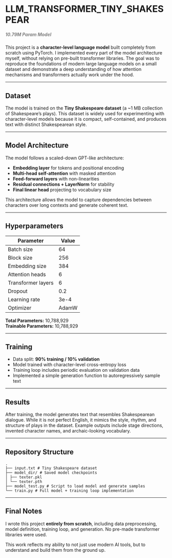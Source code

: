 # LLM_TRANSFORMER_TINY_SHAKESPEAR <h5 style='color:gray;'>10.79M Param Model<h5>

This project is a **character-level language model** built completely from scratch using PyTorch. I implemented every part of the model architecture myself, without relying on pre-built transformer libraries. The goal was to reproduce the foundations of modern large language models on a small dataset and demonstrate a deep understanding of how attention mechanisms and transformers actually work under the hood.

---

## Dataset

The model is trained on the **Tiny Shakespeare dataset** (a ~1 MB collection of Shakespeare’s plays). This dataset is widely used for experimenting with character-level models because it is compact, self-contained, and produces text with distinct Shakespearean style.

---

## Model Architecture

The model follows a scaled-down GPT-like architecture:

- **Embedding layer** for tokens and positional encoding  
- **Multi-head self-attention** with masked attention  
- **Feed-forward layers** with non-linearities  
- **Residual connections + LayerNorm** for stability  
- **Final linear head** projecting to vocabulary size  

This architecture allows the model to capture dependencies between characters over long contexts and generate coherent text.

---

## Hyperparameters

| Parameter          | Value   |
|--------------------|---------|
| Batch size         | 64      |
| Block size         | 256     |
| Embedding size     | 384     |
| Attention heads    | 6       |
| Transformer layers | 6       |
| Dropout            | 0.2     |
| Learning rate      | 3e-4    |
| Optimizer          | AdamW   |

**Total Parameters:** 10,788,929  
**Trainable Parameters:** 10,788,929  

---

## Training

- Data split: **90% training / 10% validation**  
- Model trained with character-level cross-entropy loss  
- Training loop includes periodic evaluation on validation data  
- Implemented a simple generation function to autoregressively sample text  

---

## Results

After training, the model generates text that resembles Shakespearean dialogue. While it is not perfect English, it mimics the style, rhythm, and structure of plays in the dataset. Example outputs include stage directions, invented character names, and archaic-looking vocabulary.

---

## Repository Structure
```
.
├── input.txt # Tiny Shakespeare dataset
├── model_dir/ # Saved model checkpoints
│ ├── texter.pkl
│ └── texter.pth
├── model_test.py # Script to load model and generate samples
└── train.py # Full model + training loop implementation
```


---

## Final Notes

I wrote this project **entirely from scratch**, including data preprocessing, model definition, training loop, and generation. No pre-made transformer libraries were used.  

This work reflects my ability to not just use modern AI tools, but to understand and build them from the ground up.

